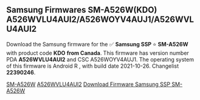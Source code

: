 <h2>Samsung Firmwares SM-A526W(KDO) A526WVLU4AUI2/A526WOYV4AUJ1/A526WVLU4AUI2</h2>
Download the Samsung firmware for the ✅ <strong>Samsung SSP </strong> ⭐ <strong>SM-A526W</strong> with product code <strong>KDO</strong> <strong> from Canada</strong>. This firmware has version number PDA <strong>A526WVLU4AUI2</strong> and CSC A526WOYV4AUJ1. The operating system of this firmware is Android R , with build date 2021-10-26. Changelist <strong>22390246</strong>.


[SM-A526W](https://samfirm.shop/samsung/model/SM-A526W)
[A526WVLU4AUI2](https://samfirm.shop/samsung/pda/A526WVLU4AUI2)
[Download Firmware Samsung SSP SM-A526W](https://samfirm.shop/samsung/firmware/468368)
